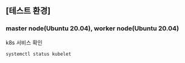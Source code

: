 
## [테스트 환경]

### master node(Ubuntu 20.04), worker node(Ubuntu 20.04)


k8s 서비스 확인

```
systemctl status kubelet
```

